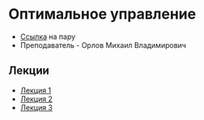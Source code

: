 # Оптимальное управление

* [Ссылка](https://us02web.zoom.us/j/84113593312?pwd=SytrYy9lWjVad2Jta05ocXZsdVBjUT09) на пару
* Преподаватель - Орлов Михаил Владимирович

## Лекции
* [Лекция 1](https://www.youtube.com/watch?v=n19iz8YpEac)
* [Лекция 2](https://www.youtube.com/watch?v=Ecg5dXDe9Rg)
* [Лекция 3](https://www.youtube.com/watch?v=rgPnjm1Eag4)